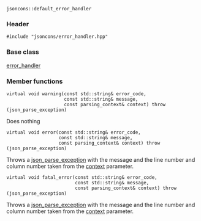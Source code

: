     jsoncons::default_error_handler

### Header

    #include "jsoncons/error_handler.hpp"

### Base class

[error_handler](error_handler)    

### Member functions

    virtual void warning(const std::string& error_code,
                         const std::string& message,
                         const parsing_context& context) throw (json_parse_exception)
Does nothing

    virtual void error(const std::string& error_code,
                       const std::string& message,
                       const parsing_context& context) throw (json_parse_exception)
Throws a [json_parse_exception](json_parse_exception) with the message and the line 
number and column number taken from the [context](parsing_context) parameter.
    
    virtual void fatal_error(const std::string& error_code,
                             const std::string& message,
                             const parsing_context& context) throw (json_parse_exception)
Throws a [json_parse_exception](json_parse_exception) with the message and the line 
number and column number taken from the [context](parsing_context) parameter.

